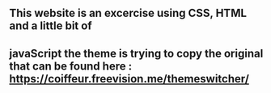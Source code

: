 ## This website is an excercise using CSS, HTML and a little bit of
## javaScript the theme is trying to copy the original that can be found here : https://coiffeur.freevision.me/themeswitcher/ 